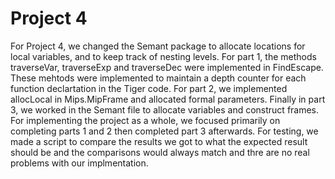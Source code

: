 # Project 4
For Project 4, we changed the Semant package to allocate locations for local variables, and to keep track of nesting levels. For part 1, the methods traverseVar, traverseExp and traverseDec
were implemented in FindEscape. These mehtods were implemented to maintain a depth counter for each function declartation in the Tiger code. For part 2, we implemented allocLocal 
in Mips.MipFrame and allocated formal parameters. Finally in part 3, we worked in the Semant file to allocate variables and construct frames. For implementing the project as
a whole, we focused primarily on completing parts 1 and 2 then completed part 3 afterwards. For testing, we made a script to compare the results we got to what the expected result
should be and the comparisons would always match and thre are no real problems with our implmentation.
